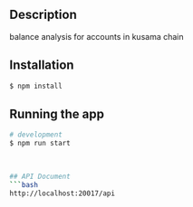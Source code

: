 ## Description

balance analysis for accounts in kusama chain

 
## Installation

```bash
$ npm install
```

## Running the app

```bash
# development
$ npm run start
 
 

## API Document
```bash
http://localhost:20017/api
```
 


